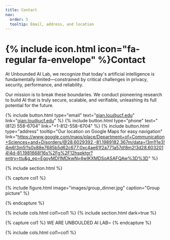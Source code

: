 ```yaml
---
title: Contact
nav:
  order: 5
  tooltip: Email, address, and location
---
```


# {% include icon.html icon="fa-regular fa-envelope" %}Contact

At Unbounded AI Lab, we recognize that today's artificial intelligence is fundamentally limited—constrained by critical challenges in privacy, security, performance, and reliability.

Our mission is to break these boundaries. We conduct pioneering research to build AI that is truly secure, scalable, and verifiable, unleashing its full potential for the future.

{%
  include button.html
  type="email"
  text="qian.lou@ucf.edu"
  link="qian.lou@ucf.edu"
%}
{%
  include button.html
  type="phone"
  text="(812) 558-6704"
  link="+1-812-558-6704"
%}
{%
  include button.html
  type="address"
  tooltip="Our location on Google Maps for easy navigation"
  link="https://www.google.com/maps/place/Department+of+Communication+Sciences+and+Disorders/@28.6029392,-81.1989182,367m/data=!3m1!1e3!4m6!3m5!1s0x88e7685b5d62c677:0xc4ae61f2a771a57d!8m2!3d28.6032014!4d-81.1981668!16s%2Fg%2F12hspktgr?entry=ttu&g_ep=EgoyMDI1MDkwNy4wIKXMDSoASAFQAw%3D%3D"
%}

{% include section.html %}

{% capture col1 %}

{%
  include figure.html
  image="images/group_dinner.jpg"
  caption="Group picture"
%}

{% endcapture %}

<!-- {% capture col2 %}

{%
  include figure.html
  image="images/photo.jpg"
  caption="Lorem ipsum"
%}

{% endcapture %} -->

<!-- {% include cols.html col1=col1 col2=col2 %} -->
{% include cols.html col1=col1 %}
{% include section.html dark=true %}

{% capture col1 %}
WE ARE UNBOULDED AI LAB~
{% endcapture %}

<!-- {% capture col2 %}
Lorem ipsum dolor sit amet  
consectetur adipiscing elit  
sed do eiusmod tempor
{% endcapture %}

{% capture col3 %}
Lorem ipsum dolor sit amet  
consectetur adipiscing elit  
sed do eiusmod tempor
{% endcapture %} -->

<!-- {% include cols.html col1=col1 col2=col2 col3=col3 %} -->
{% include cols.html col1=col1 %}